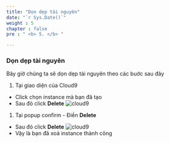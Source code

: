 ```yaml
---
title: "Dọn dẹp tài nguyên"
date: "`r Sys.Date()`"
weight : 5
chapter : false
pre : " <b> 5. </b> "

---
```


### Dọn dẹp tài nguyên
 Bây giờ chúng ta sẽ dọn dẹp tài nguyên theo các buớc sau đây
  1. Tại giao diện của Cloud9
   - Click chọn instance mà bạn đã tạo
   - Sau đó click **Delete**
![cloud9](/images/5clear/delete.png )
  1. Tại popup confirm
    - Điền **Delete**
   - Sau đó click **Delete**
![cloud9](/images/5clear/input.png )
 - Vậy là bạn đã xoá instance thành công
  